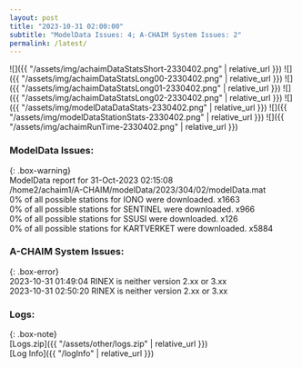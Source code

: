 ```yaml
---
layout: post
title: "2023-10-31 02:00:00"
subtitle: "ModelData Issues: 4; A-CHAIM System Issues: 2"
permalink: /latest/
---
```


![]({{ "/assets/img/achaimDataStatsShort-2330402.png" | relative_url }})
![]({{ "/assets/img/achaimDataStatsLong00-2330402.png" | relative_url }})
![]({{ "/assets/img/achaimDataStatsLong01-2330402.png" | relative_url }})
![]({{ "/assets/img/achaimDataStatsLong02-2330402.png" | relative_url }})
![]({{ "/assets/img/modelDataDataStats-2330402.png" | relative_url }})
![]({{ "/assets/img/modelDataStationStats-2330402.png" | relative_url }})
![]({{ "/assets/img/achaimRunTime-2330402.png" | relative_url }})


### ModelData Issues:  
  
{: .box-warning}  
 ModelData report for 31-Oct-2023 02:15:08   
 /home2/achaim1/A-CHAIM/modelData/2023/304/02/modelData.mat   
 0% of all possible stations for IONO were downloaded. x1663   
 0% of all possible stations for SENTINEL were downloaded. x966   
 0% of all possible stations for SSUSI were downloaded. x126   
 0% of all possible stations for KARTVERKET were downloaded. x5884   
  
### A-CHAIM System Issues:  
  
{: .box-error}  
2023-10-31 01:49:04 RINEX is neither version 2.xx or 3.xx  
2023-10-31 02:50:20 RINEX is neither version 2.xx or 3.xx  

### Logs:  
  
{: .box-note}  
[Logs.zip]({{ "/assets/other/logs.zip" | relative_url }})  
[Log Info]({{ "/logInfo" | relative_url }})  
